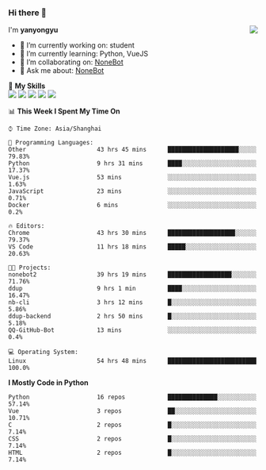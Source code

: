 ### Hi there 👋

<a href="#">
  <img align="right" src="https://github-readme-stats.vercel.app/api?username=yanyongyu&count_private=true&show_icons=true&bg_color=15,f2f7fd,E0EAFC" />
</a>

I'm **yanyongyu**

- 🔭 I’m currently working on: student
- 🌱 I’m currently learning: Python, VueJS
- 👯 I’m collaborating on: [NoneBot](https://github.com/nonebot)
- 💬 Ask me about: [NoneBot](https://github.com/nonebot)

🌟 **My Skills**  
![](https://img.shields.io/badge/-Python-3e74a2?style=flat-square&logo=Python&logoColor=fff)
![](https://img.shields.io/badge/-Vue-4fc08d?style=flat-square&logo=Vue.js&logoColor=fff)
![](https://img.shields.io/badge/-Node.js-339933?style=flat-square&logo=Node.js&logoColor=fff)
![](https://img.shields.io/badge/-Docker-2496ED?style=flat-square&logo=Docker&logoColor=fff)
![](https://img.shields.io/badge/-Linux-000000?style=flat-square&logo=Linux&logoColor=fff)

<!--START_SECTION:waka-->
📊 **This Week I Spent My Time On** 

```text
⌚︎ Time Zone: Asia/Shanghai

💬 Programming Languages: 
Other                    43 hrs 45 mins      ████████████████████░░░░░   79.83% 
Python                   9 hrs 31 mins       ████░░░░░░░░░░░░░░░░░░░░░   17.37% 
Vue.js                   53 mins             ░░░░░░░░░░░░░░░░░░░░░░░░░   1.63% 
JavaScript               23 mins             ░░░░░░░░░░░░░░░░░░░░░░░░░   0.71% 
Docker                   6 mins              ░░░░░░░░░░░░░░░░░░░░░░░░░   0.2%

🔥 Editors: 
Chrome                   43 hrs 30 mins      ███████████████████░░░░░░   79.37% 
VS Code                  11 hrs 18 mins      █████░░░░░░░░░░░░░░░░░░░░   20.63%

🐱‍💻 Projects: 
nonebot2                 39 hrs 19 mins      ██████████████████░░░░░░░   71.76% 
ddup                     9 hrs 1 min         ████░░░░░░░░░░░░░░░░░░░░░   16.47% 
nb-cli                   3 hrs 12 mins       █░░░░░░░░░░░░░░░░░░░░░░░░   5.86% 
ddup-backend             2 hrs 50 mins       █░░░░░░░░░░░░░░░░░░░░░░░░   5.18% 
QQ-GitHub-Bot            13 mins             ░░░░░░░░░░░░░░░░░░░░░░░░░   0.4%

💻 Operating System: 
Linux                    54 hrs 48 mins      █████████████████████████   100.0%

```

**I Mostly Code in Python** 

```text
Python                   16 repos            ██████████████░░░░░░░░░░░   57.14% 
Vue                      3 repos             ██░░░░░░░░░░░░░░░░░░░░░░░   10.71% 
C                        2 repos             █░░░░░░░░░░░░░░░░░░░░░░░░   7.14% 
CSS                      2 repos             █░░░░░░░░░░░░░░░░░░░░░░░░   7.14% 
HTML                     2 repos             █░░░░░░░░░░░░░░░░░░░░░░░░   7.14%

```



<!--END_SECTION:waka-->
